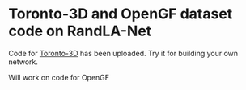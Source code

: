 # Toronto-3D and OpenGF dataset code on RandLA-Net

Code for [Toronto-3D](https://github.com/WeikaiTan/Toronto-3D.git) has been uploaded. Try it for building your own network.

Will work on code for OpenGF
